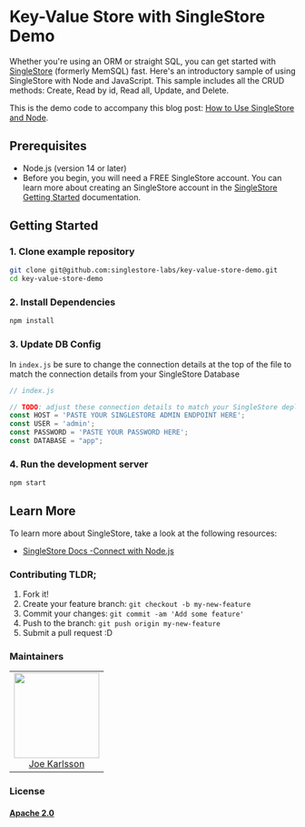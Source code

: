 Key-Value Store with SingleStore Demo
======================================


Whether you're using an ORM or straight SQL, you can get started with [SingleStore](https://www.singlestore.com/) (formerly MemSQL) fast. Here's an introductory sample of using SingleStore with Node and JavaScript. This sample includes all the CRUD methods: Create, Read by id, Read all, Update, and Delete.

This is the demo code to accompany this blog post: [How to Use SingleStore and Node](TBD).


## Prerequisites

- Node.js (version 14 or later)
- Before you begin, you will need a FREE SingleStore account. You can learn more about creating an SingleStore account in the [SingleStore Getting Started](https://docs.singlestore.com/managed-service/en/getting-started-with-managed-service/sign-up-for-managed-service.html) documentation.


## Getting Started

### 1. Clone example repository

```sh
git clone git@github.com:singlestore-labs/key-value-store-demo.git
cd key-value-store-demo
```

### 2. Install Dependencies

```sh
npm install
```

### 3. Update DB Config

In `index.js` be sure to change the connection details at the top of the file to match the connection details from your SingleStore Database

```javascript
// index.js

// TODO: adjust these connection details to match your SingleStore deployment:
const HOST = 'PASTE YOUR SINGLESTORE ADMIN ENDPOINT HERE';
const USER = 'admin';
const PASSWORD = 'PASTE YOUR PASSWORD HERE';
const DATABASE = "app";
```

### 4. Run the development server

```sh
npm start
```

## Learn More

To learn more about SingleStore, take a look at the following resources:

- [SingleStore Docs -Connect with Node.js](https://docs.singlestore.com/managed-service/en/developer-resources/connect-with-application-development-tools/connect-with-javascript/connect-with-node-js.html)


### Contributing TLDR;

1. Fork it!
2. Create your feature branch: `git checkout -b my-new-feature`
3. Commit your changes: `git commit -am 'Add some feature'`
4. Push to the branch: `git push origin my-new-feature`
5. Submit a pull request :D

### Maintainers

<table>
  <tbody>
    <tr>
      <td align="center">
        <img width="150" height="150"
        src="https://avatars.githubusercontent.com/JoeKarlsson?v=3">
        <br />
        <a href="https://github.com/JoeKarlsson">Joe Karlsson</a>
      </td>
    <tr>
  </tbody>
</table>

### License

#### [Apache 2.0](./LICENSE)
